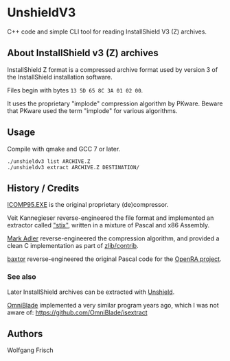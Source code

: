 # UnshieldV3
C++ code and simple CLI tool for reading InstallShield V3 (Z) archives.

## About InstallShield v3 (Z) archives
InstallShield Z format is a compressed archive format used by version 3 of the InstallShield installation software.

Files begin with bytes `13 5D 65 8C 3A 01 02 00`.

It uses the proprietary "implode" compression algorithm by PKware.
Beware that PKware used the term "implode" for various algorithms.

## Usage
Compile with qmake and GCC 7 or later.
```
./unshieldv3 list ARCHIVE.Z
./unshieldv3 extract ARCHIVE.Z DESTINATION/
```

## History / Credits
[ICOMP95.EXE](https://www.sac.sk/files.php?d=7&l=I) is the original proprietary (de)compressor.

Veit Kannegieser reverse-engineered the file format
and implemented an extractor called ["stix"](https://github.com/DeclanHoare/stix/),
written in a mixture of Pascal and x86 Assembly.

[Mark Adler](https://github.com/madler/) reverse-engineered the compression algorithm,
and provided a clean C implementation as part of [zlib/contrib](https://github.com/madler/zlib/tree/master/contrib/blast).

[baxtor](https://github.com/baxtor) reverse-engineered the original Pascal code
for the [OpenRA project](https://github.com/OpenRA/OpenRA/pull/3342).

### See also
Later InstallShield archives can be extracted with [Unshield](https://github.com/twogood/unshield).

[OmniBlade](https://github.com/OmniBlade/) implemented a very similar program years ago, which I was not aware of: https://github.com/OmniBlade/isextract

## Authors
Wolfgang Frisch
